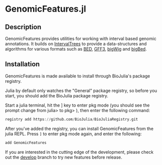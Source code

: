 # GenomicFeatures.jl

## Description
GenomicFeatures provides utilities for working with interval based genomic annotations.
It builds on [IntervalTrees](https://github.com/biojulia/intervaltrees.jl) to provide a data-structures and algorithms for various formats such as [BED](https://github.com/biojulia/bed.jl), [GFF3](https://github.com/biojulia/gff3.jl), [bigWig](https://github.com/biojulia/bigwig.jl) and [bigBed](https://github.com/biojulia/bigbed.jl).

## Installation
GenomicFeatures is made available to install through BioJulia's package registry.

Julia by default only watches the "General" package registry, so before you start, you should add the BioJulia package registry.

Start a julia terminal, hit the ] key to enter pkg mode (you should see the prompt change from julia> to pkg> ), then enter the following command:

```julia
registry add https://github.com/BioJulia/BioJuliaRegistry.git
```

After you've added the registry, you can install GenomicFeatures from the julia REPL.
Press `]` to enter pkg mode again, and enter the following:

```julia
add GenomicFeatures
```

If you are interested in the cutting edge of the development, please check out
the [develop](https://github.com/BioJulia/GenomicFeatures.jl/tree/develop) branch to try new features before release.
